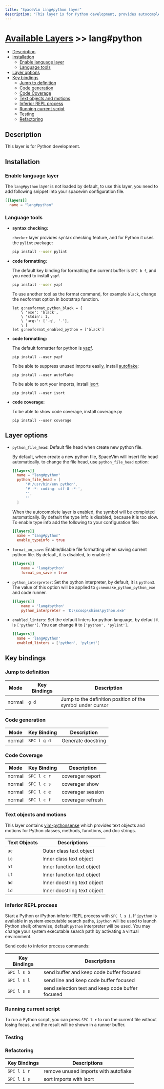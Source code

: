 ```yaml
---
title: "SpaceVim lang#python layer"
description: "This layer is for Python development, provides autocompletion, syntax checking, and code formatting for Python files."
---
```


# [Available Layers](../../) >> lang#python

<!-- vim-markdown-toc GFM -->

- [Description](#description)
- [Installation](#installation)
  - [Enable language layer](#enable-language-layer)
  - [Language tools](#language-tools)
- [Layer options](#layer-options)
- [Key bindings](#key-bindings)
  - [Jump to definition](#jump-to-definition)
  - [Code generation](#code-generation)
  - [Code Coverage](#code-coverage)
  - [Text objects and motions](#text-objects-and-motions)
  - [Inferior REPL process](#inferior-repl-process)
  - [Running current script](#running-current-script)
  - [Testing](#testing)
  - [Refactoring](#refactoring)

<!-- vim-markdown-toc -->

## Description

This layer is for Python development.

## Installation

### Enable language layer

The `lang#python` layer is not loaded by default, to use this layer,
you need to add following snippet into your spacevim configuration file.

```toml
[[layers]]
  name = "lang#python"
```

### Language tools

- **syntax checking:**

  `checker` layer provides syntax checking feature, and for Python it uses the `pylint` package:

  ```sh
  pip install --user pylint
  ```

- **code formatting:**

  The default key binding for formatting the current buffer is `SPC b f`,
  and you need to install `yapf`.

  ```sh
  pip install --user yapf
  ```

  To use another tool as the format command, for example `black`,
  change the neoformat option in bootstrap function.

  ```viml
  let g:neoformat_python_black = {
      \ 'exe': 'black',
      \ 'stdin': 1,
      \ 'args': ['-q', '-'],
      \ }
  let g:neoformat_enabled_python = ['black']
  ```

- **code formatting:**

  The default formatter for python is [yapf](https://github.com/google/yapf).

  ```
  pip install --user yapf
  ```

  To be able to suppress unused imports easily, install [autoflake](https://github.com/myint/autoflake):

  ```
  pip install --user autoflake
  ```

  To be able to sort your imports, install [isort](https://github.com/timothycrosley/isort)

  ```
  pip install --user isort
  ```

- **code coverage:**

  To be able to show code coverage, install coverage.py

  ```
  pip install --user coverage
  ```

## Layer options

- `python_file_head`: Default file head when create new python file.

  By default, when create a new python file, SpaceVim will insert file head automatically.
  to change the file head, use `python_file_head` option:

  ```toml
  [[layers]]
    name = "lang#python"
    python_file_head = [
        '#!/usr/bin/env python',
        '# -*- coding: utf-8 -*-',
        '',
        ''
    ]
  ```

  When the autocomplete layer is enabled, the symbol will be completed automatically.
  By default the type info is disabled, because it is too slow. To enable type info add the following to your configuration file:

  ```toml
  [[layers]]
    name = "lang#python"
    enable_typeinfo = true
  ```

- `format_on_save`: Enable/disable file formatting when saving current python file. By default,
  it is disabled, to enable it:
  ```toml
  [[layers]]
      name = 'lang#python'
      format_on_save = true
  ```

- `python_interpreter`: Set the python interpreter, by default, it is `python3`. The value of this option will
  be applied to `g:neomake_python_python_exe` and code runner.
  ```toml
  [[layers]]
      name = 'lang#python'
      python_interpreter = 'D:\scoop\shims\python.exe'
  ```

- `enabled_linters`: Set the default linters for python language, by default it is `['python']`. You can change
  it to `['python', 'pylint']`.
  ```toml
  [[layers]]
    name = 'lang#python'
    enabled_linters = ['python', 'pylint']
  ```

## Key bindings

### Jump to definition

| Mode   | Key Bindings | Description                                                |
| ------ | ------------ | ---------------------------------------------------------- |
| normal | `g d`        | Jump to the definition position of the symbol under cursor |

### Code generation

| Mode   | Key Binding | Description        |
| ------ | ----------- | ------------------ |
| normal | `SPC l g d` | Generate docstring |

### Code Coverage

| Mode   | Key Binding | Description       |
| ------ | ----------- | ----------------- |
| normal | `SPC l c r` | coverager report  |
| normal | `SPC l c s` | coverager show    |
| normal | `SPC l c e` | coverager session |
| normal | `SPC l c f` | coverager refresh |

### Text objects and motions

This layer contains [vim-pythonsense](https://github.com/jeetsukumaran/vim-pythonsense)
which provides text objects and motions for Python classes, methods, functions, and doc strings.

| Text Objects | Descriptions                |
| ------------ | --------------------------- |
| `ac`         | Outer class text object     |
| `ic`         | Inner class text object     |
| `af`         | Inner function text object  |
| `if`         | Inner function text object  |
| `ad`         | Inner docstring text object |
| `id`         | Inner docstring text object |

### Inferior REPL process

Start a Python or iPython inferior REPL process with `SPC l s i`. If `ipython` is available in system executable search paths, `ipython` will be used to launch Python shell; otherwise, default `python` interpreter will be used. You may change your system executable search path by activating a virtual environment.

Send code to inferior process commands:

| Key Bindings | Descriptions                                     |
| ------------ | ------------------------------------------------ |
| `SPC l s b`  | send buffer and keep code buffer focused         |
| `SPC l s l`  | send line and keep code buffer focused           |
| `SPC l s s`  | send selection text and keep code buffer focused |

### Running current script

To run a Python script, you can press `SPC l r` to run the current file without losing focus, and the result will be shown in a runner buffer.

### Testing

### Refactoring

| Key Bindings | Descriptions                         |
| ------------ | ------------------------------------ |
| `SPC l i r`  | remove unused imports with autoflake |
| `SPC l i s`  | sort imports with isort              |

